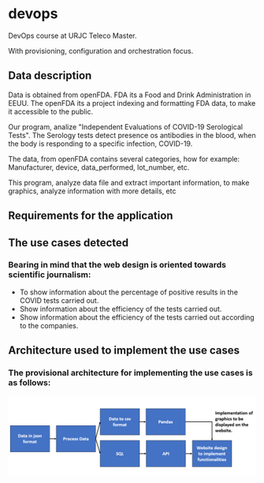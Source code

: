 # devops

DevOps course at URJC Teleco Master.

With provisioning, configuration and orchestration focus.

## Data description

Data is obtained from openFDA. FDA its a Food and Drink Administration in EEUU. 
The openFDA its a project indexing and formatting FDA data, to make it 
accessible to the public.

Our program, analize "Independent Evaluations of COVID-19 Serological Tests". The Serology tests detect presence os antibodies in the blood, when the body is responding to a specific infection, COVID-19.

The data, from openFDA contains several categories, how for example: Manufacturer, device, data_performed, lot_number, etc.

This program, analyze data file and extract important information, to make graphics, analyze information with more details, etc 

## Requirements for the application

## The use cases detected 

### Bearing in mind that the web design is oriented towards scientific journalism:
- To show information about the percentage of positive results in the COVID tests carried out.
- Show information about the efficiency of the tests carried out.
- Show information about the efficiency of the tests carried out according to the companies.


## Architecture used to implement the use cases

### The provisional architecture for implementing the use cases is as follows:

![Architecture](/images/architecture.png)